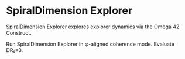 # SpiralDimension Explorer

SpiralDimension Explorer explores explorer dynamics via the Omega 42 Construct.

Run SpiralDimension Explorer in φ-aligned coherence mode. Evaluate DR₉≡3.